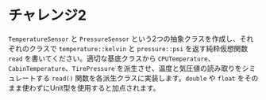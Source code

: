 # チャレンジ2

`TemperatureSensor` と `PressureSensor` という2つの抽象クラスを作成し、それぞれのクラスで `temperature::kelvin` と `pressure::psi` を返す純粋仮想関数 `read` を書いてください。適切な基底クラスから `CPUTemperature`、`CabinTemperature`、`TirePressure` を派生させ、温度と気圧値の読み取りをシミュレートする `read()` 関数を各派生クラスに実装します。`double` や `float` をそのまま使わずにUnit型を使用すると加点されます。
